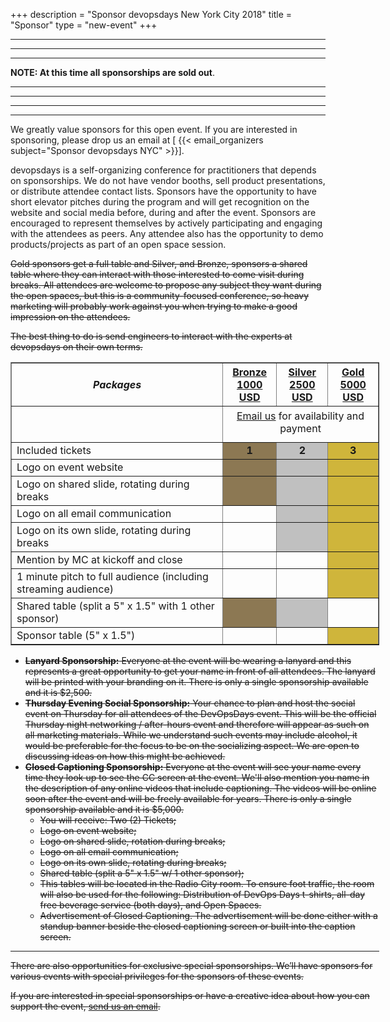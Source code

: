 +++
description = "Sponsor devopsdays New York City 2018"
title = "Sponsor"
type = "new-event"
+++
<hr>
<hr>
<hr>

<b>NOTE: At this time all sponsorships are sold out</b>.

<hr>
<hr>
<hr>

<hr>
<p>
We greatly value sponsors for this open event.  If you are interested in sponsoring, please drop us an email at [ {{< email_organizers subject="Sponsor devopsdays NYC" >}}].
</p>


devopsdays is a self-organizing conference for practitioners that depends on sponsorships. We do not have vendor booths, sell product presentations, or distribute attendee contact lists. Sponsors have the opportunity to have short elevator pitches during the program and will get recognition on the website and social media before, during and after the event. Sponsors are encouraged to represent themselves by actively participating and engaging with the attendees as peers. Any attendee also has the opportunity to demo products/projects as part of an open space session.

<p>
<strike>Gold sponsors get a full table and Silver, and Bronze, sponsors a shared table where they can interact with those interested to come visit during breaks. All attendees are welcome to propose any subject they want during the open spaces, but this is a community-focused conference, so heavy marketing will probably work against you when trying to make a good impression on the attendees.</strike>
<p>
<strike>The best thing to do is send engineers to interact with the experts at devopsdays on their own terms.</strike>
<p>


<div style="width:590px">
    <table border="1" cellspacing="1">
        <tbody>
        <tr>
            <th><i>Packages</i></th>
            <th><center><b><u>Bronze<br>1000 USD</u></b></center></th>
            <th><center><b><u>Silver<br>2500 USD</u></b></center></th>
            <th><center><b><u>Gold<br>5000 USD</u></b></center></th>
        </tr>
        <tr>
            <td></td>
            <td colspan="3" style="padding: 5px 0 12px 0;text-align: center"><a href="mailto:organizers-new-york-city-2018@devopsdays.org?subject=DevOpsDays New York 2018 Sponsorship">Email us</a> for availability and payment</td>
        </tr>
        <tr>
            <td>Included tickets</td>
            <td bgcolor=#8C7853><center><strong>1</strong></center></td>
            <td bgcolor=#C0C0C0><center><strong>2</strong></center></td>
            <td bgcolor=#CFB53B><center><strong>3</strong></center></td>
        </tr>
        <tr>
            <td>Logo on event website</td>
            <td bgcolor=#8C7853>&nbsp;</td>
            <td bgcolor=#C0C0C0>&nbsp;</td>
            <td bgcolor=#CFB53B>&nbsp;</td>
        </tr>
        <tr>
            <td>Logo on shared slide, rotating during breaks</td>
            <td bgcolor=#8C7853>&nbsp;</td>
            <td bgcolor=#C0C0C0>&nbsp;</td>
            <td bgcolor=#CFB53B>&nbsp;</td>
        </tr>
        <tr>
            <td>Logo on all email communication</td>
            <td>&nbsp;</td>
            <td bgcolor=#C0C0C0>&nbsp;</td>
            <td bgcolor=#CFB53B>&nbsp;</td>
        </tr>
        <tr>
            <td>Logo on its own slide, rotating during breaks</td>
            <td>&nbsp;</td>
            <td bgcolor=#C0C0C0>&nbsp;</td>
            <td bgcolor=#CFB53B>&nbsp;</td>
        </tr>
        <tr>
            <td>Mention by MC at kickoff and close</td><td>&nbsp;</td>
            <td>&nbsp;</td>
            <td bgcolor=#CFB53B>&nbsp;</td>
        </tr>
        <tr>
            <td>1 minute pitch to full audience (including streaming audience)</td>
            <td>&nbsp;</td><td>&nbsp;</td>
            <td bgcolor=#CFB53B>&nbsp;</td>
        </tr>
        <tr>
            <td>Shared table (split a 5" x 1.5" with 1 other sponsor)</td>
            <td bgcolor=#8C7853>&nbsp;</td>
            <td bgcolor=#C0C0C0>&nbsp;</td>
            <td>&nbsp;</td>
        </tr>
        <tr>
            <td>Sponsor table (5" x 1.5")</td>
            <td>&nbsp;</td>
            <td>&nbsp;</td>
            <td bgcolor=#CFB53B>&nbsp;</td>
        </tr>
        </tbody>
    </table>

<ul>

<li><strike><b>Lanyard Sponsorship:</b>  Everyone at the event will be wearing a lanyard and this represents a great opportunity to get your name in front of all attendees.  The lanyard will be printed with your branding on it.  There is only a single sponsorship available and it is $2,500.</strike>  </li>
<li><strike><b>Thursday Evening Social Sponsorship:</b>  Your chance to plan and host the social event on Thursday for all attendees of the DevOpsDays event.  This will be the official Thursday night networking / after-hours event and therefore will appear as such on all marketing materials.  While we understand such events may include alcohol, it would be preferable for the focus to be on the socializing aspect.  We are open to discussing ideas on how this might be achieved.</strike> </li>

<li><strike><b>Closed Captioning Sponsorship:</b>  Everyone at the event will see  your name every
time they look up to see the CC screen at the event.  We'll also mention you name
in the description of any online videos that include captioning. The videos will be online soon after the event and will be freely
available for years.  There is only a single sponsorship available and it is $5,000.</strike>

<ul>
<li><strike>You will receive: Two (2) Tickets;</strike></li>
<li><strike>Logo on event website;</strike></li>
<li><strike>Logo on shared slide, rotation during breaks;</strike></li>
<li><strike>Logo on all email communication;</strike></li>
<li><strike>Logo on its own slide, rotating during breaks;</strike></li>
<li><strike>Shared table (split a 5" x 1.5" w/ 1 other sponsor);</strike></li>
<li><strike>This tables will be located in the Radio City room.  To ensure foot traffic, the room will also be used for the following:  Distribution of DevOps Days t-shirts, all-day free beverage service (both days), and Open Spaces. </strike></li>
<li><strike>Advertisement of Closed Captioning.  The advertisement will be done either with a standup banner beside the closed captioning screen or built into the caption screen. </strike></li>
</ul>

  </li>
</ul>
    
<hr>
<strike>
There are also opportunities for exclusive special sponsorships. We’ll have sponsors for various events with special privileges for the sponsors of these events.</strike>
<p>
<strike>
If you are interested in special sponsorships or have a creative idea about how you can support the event, <a href="mailto:organizers-nyc-2016@devopsdays.org?subject=Sponsor%20devopsdays%20NYC">send us an email</a>.</p>
</strike></p>
<br><br></div>